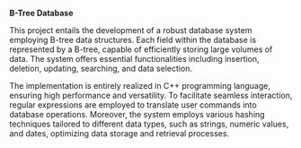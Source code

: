 **B-Tree Database**

This project entails the development of a robust database system employing B-tree data structures. Each field within the database is represented by a B-tree, capable of efficiently storing large volumes of data. The system offers essential functionalities including insertion, deletion, updating, searching, and data selection.

The implementation is entirely realized in C++ programming language, ensuring high performance and versatility. To facilitate seamless interaction, regular expressions are employed to translate user commands into database operations. Moreover, the system employs various hashing techniques tailored to different data types, such as strings, numeric values, and dates, optimizing data storage and retrieval processes.
